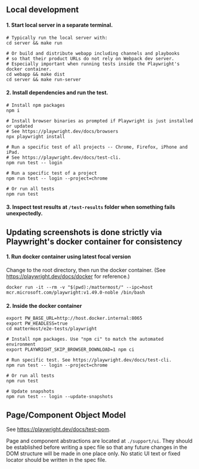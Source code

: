 ## Local development

#### 1. Start local server in a separate terminal.

```
# Typically run the local server with:
cd server && make run

# Or build and distribute webapp including channels and playbooks
# so that their product URLs do not rely on Webpack dev server.
# Especially important when running tests inside the Playwright's docker container.
cd webapp && make dist
cd server && make run-server
```

#### 2. Install dependencies and run the test.

```
# Install npm packages
npm i

# Install browser binaries as prompted if Playwright is just installed or updated
# See https://playwright.dev/docs/browsers
npx playwright install

# Run a specific test of all projects -- Chrome, Firefox, iPhone and iPad.
# See https://playwright.dev/docs/test-cli.
npm run test -- login

# Run a specific test of a project
npm run test -- login --project=chrome

# Or run all tests
npm run test
```

#### 3. Inspect test results at `/test-results` folder when something fails unexpectedly.

## Updating screenshots is done strictly via Playwright's docker container for consistency

#### 1. Run docker container using latest focal version

Change to the root directory, then run the docker container. (See https://playwright.dev/docs/docker for reference.)

```
docker run -it --rm -v "$(pwd):/mattermost/" --ipc=host mcr.microsoft.com/playwright:v1.49.0-noble /bin/bash
```

#### 2. Inside the docker container

```
export PW_BASE_URL=http://host.docker.internal:8065
export PW_HEADLESS=true
cd mattermost/e2e-tests/playwright

# Install npm packages. Use "npm ci" to match the automated environment
export PLAYWRIGHT_SKIP_BROWSER_DOWNLOAD=1 npm ci

# Run specific test. See https://playwright.dev/docs/test-cli.
npm run test -- login --project=chrome

# Or run all tests
npm run test

# Update snapshots
npm run test -- login --update-snapshots
```

## Page/Component Object Model

See https://playwright.dev/docs/test-pom.

Page and component abstractions are located at `./support/ui`. They should be established before writing a spec file so that any future changes in the DOM structure will be made in one place only. No static UI text or fixed locator should be written in the spec file.
